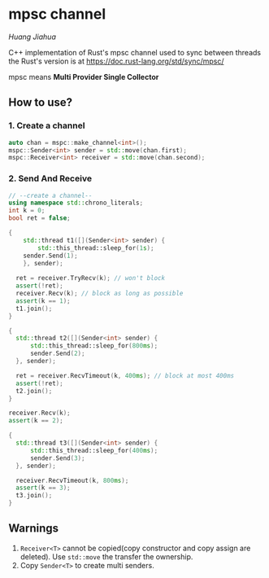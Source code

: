 # mpsc channel

*Huang Jiahua*

C++ implementation of Rust's mpsc channel used to sync between threads the Rust's version is at https://doc.rust-lang.org/std/sync/mpsc/

mpsc means **Multi Provider Single Collector**

## How to use?

### 1. Create a channel

```c++
auto chan = mspc::make_channel<int>();
mspc::Sender<int> sender = std::move(chan.first);
mspc::Receiver<int> receiver = std::move(chan.second);
```

### 2. Send And Receive

```c++
// --create a channel--
using namespace std::chrono_literals;
int k = 0;
bool ret = false;

{
	std::thread t1([](Sender<int> sender) {
		std::this_thread::sleep_for(1s);
  	sender.Send(1);
	}, sender);
  
  ret = receiver.TryRecv(k); // won't block
  assert(!ret);
  receiver.Recv(k); // block as long as possible
  assert(k == 1);
  t1.join();
}

{
  std::thread t2([](Sender<int> sender) {
      std::this_thread::sleep_for(800ms);
      sender.Send(2);
  }, sender);

  ret = receiver.RecvTimeout(k, 400ms); // block at most 400ms
  assert(!ret);
  t2.join();
}

receiver.Recv(k);
assert(k == 2);

{
  std::thread t3([](Sender<int> sender) {
      std::this_thread::sleep_for(400ms);
      sender.Send(3);
  }, sender);

  receiver.RecvTimeout(k, 800ms);
  assert(k == 3);
  t3.join();
}
```

## Warnings

1. `Receiver<T>` cannot be copied(copy constructor and copy assign are deleted). Use `std::move` the transfer the ownership.
2. Copy `Sender<T>` to create multi senders.